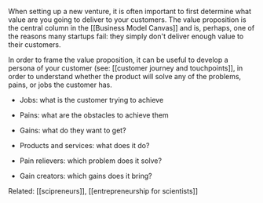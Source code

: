 When setting up a new venture, it is often important to first determine what value are you going to deliver to your customers. The value proposition is the central column in the [[Business Model Canvas]] and is, perhaps, one of the reasons many startups fail: they simply don't deliver enough value to their customers. 

In order to frame the value proposition, it can be useful to develop a persona of your customer (see: [[customer journey and touchpoints]], in order to understand whether the product will solve any of the problems, pains, or jobs the customer has. 

- Jobs: what is the customer trying to achieve
- Pains: what are the obstacles to achieve them
- Gains: what do they want to get?

- Products and services: what does it do? 
- Pain relievers: which problem does it solve?
- Gain creators: which gains does it bring? 

Related: [[scipreneurs]], [[entrepreneurship for scientists]]